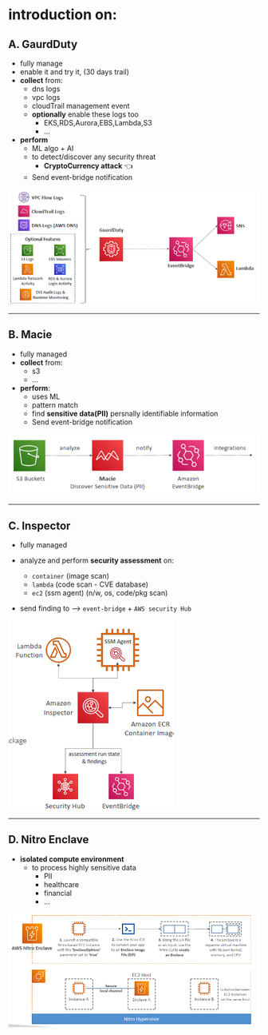 # introduction on:
## A. GaurdDuty
- fully manage
- enable it and try it, (30 days trail)
- **collect** from:
  - dns logs
  - vpc logs
  - cloudTrail management event
  - **optionally** enable these logs too
    - EKS,RDS,Aurora,EBS,Lambda,S3
    - ...
- **perform** 
  - ML algo + AI
  - to detect/discover any security threat
    - **CryptoCurrency attack** :point_left:
  - Send event-bridge notification

![img_2.png](../99_img/security/others/img_2.png)

---
## B. Macie
- fully managed
- **collect** from:
  - s3
  - ...
- **perform**:
  - uses ML 
  - pattern match
  - find **sensitive data(PII)** persnally identifiable information
  - Send event-bridge notification

![img_4.png](../99_img/security/others/img_4.png)

---
## C. Inspector
- fully managed
- analyze and perform **security assessment** on:
  - `container` (image scan)
  - `lambda` (code scan - CVE database)
  - `ec2` (ssm agent)  (n/w, os, code/pkg scan)
  
- send finding to -->  `event-bridge` + `AWS security Hub`

![img_3.png](../99_img/security/others/img_3.png)


---
## D. Nitro Enclave
- **isolated compute environment**
  - to process highly sensitive data
    - PII
    - healthcare
    - financial
    - ...

![img.png](../99_img/dva/kms/05/img-vdsvevev.png)

